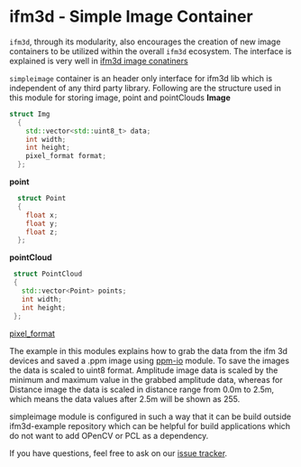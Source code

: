 
ifm3d - Simple Image Container 
===============================

`ifm3d`, through its modularity, also encourages the
creation of new image containers to be utilized within the overall `ifm3d`
ecosystem. The interface is explained is very well in
[ifm3d image conatiners](https://github.com/lovepark/ifm3d/blob/master/doc/img_container.md)

`simpleimage` container is an header only interface for ifm3d lib which is independent of any third party library. 
Following are the structure used in this module for storing image, point and pointClouds
**Image** 
```c++
struct Img
  {
    std::vector<std::uint8_t> data;
    int width;
    int height;
    pixel_format format;
  };
```
**point**
```c++
  struct Point
  {
    float x;
    float y;
    float z;
  };
 ```
**pointCloud**
```c++
 struct PointCloud
 {
   std::vector<Point> points;
   int width;
   int height;
 };
```
[pixel_format](https://github.com/lovepark/ifm3d/blob/master/modules/framegrabber/include/ifm3d/fg/byte_buffer.h)

The example in this modules explains how to grab the data from the ifm 3d devices and saved a .ppm image using [ppm-io](https://github.com/thinks/ppm-io) module.  To save the images the data is scaled to uint8 format. Amplitude image data is scaled by the minimum and maximum value in the grabbed amplitude data, whereas for Distance image the data is scaled in distance range from 0.0m to 2.5m, which means the data values after 2.5m will be shown as 255. 

simpleimage module is configured in such a way that it can be build outside ifm3d-example repository which can be helpful for build applications  which do not want to add OPenCV or PCL as a dependency.

If you have questions, feel free to ask on our
[issue tracker](https://github.com/lovepark/ifm3d/issues).
